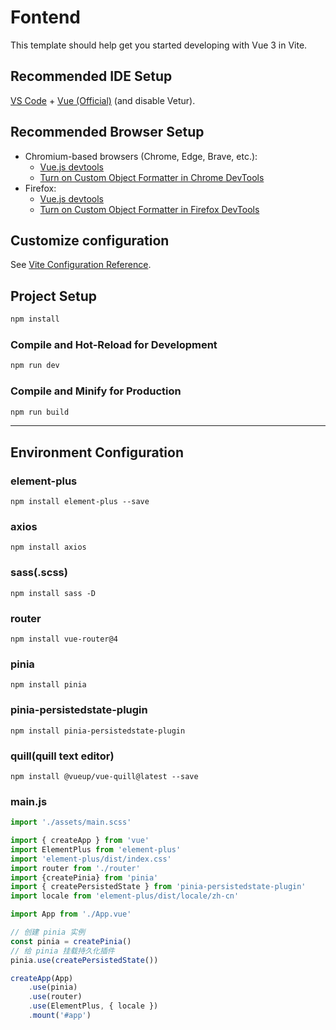 # Fontend

This template should help get you started developing with Vue 3 in Vite.

## Recommended IDE Setup

[VS Code](https://code.visualstudio.com/) + [Vue (Official)](https://marketplace.visualstudio.com/items?itemName=Vue.volar) (and disable Vetur).

## Recommended Browser Setup

- Chromium-based browsers (Chrome, Edge, Brave, etc.):
  - [Vue.js devtools](https://chromewebstore.google.com/detail/vuejs-devtools/nhdogjmejiglipccpnnnanhbledajbpd) 
  - [Turn on Custom Object Formatter in Chrome DevTools](http://bit.ly/object-formatters)
- Firefox:
  - [Vue.js devtools](https://addons.mozilla.org/en-US/firefox/addon/vue-js-devtools/)
  - [Turn on Custom Object Formatter in Firefox DevTools](https://fxdx.dev/firefox-devtools-custom-object-formatters/)

## Customize configuration

See [Vite Configuration Reference](https://vite.dev/config/).

## Project Setup

```sh
npm install
```

### Compile and Hot-Reload for Development

```sh
npm run dev
```

### Compile and Minify for Production

```sh
npm run build
```

---

## Environment Configuration

### element-plus

```shell
npm install element-plus --save
```

### axios
```shell
npm install axios
```

### sass(.scss)
```shell
npm install sass -D
```

### router
```shell
npm install vue-router@4
```

### pinia
```shell
npm install pinia
```

### pinia-persistedstate-plugin
```shell
npm install pinia-persistedstate-plugin
```

### quill(quill text editor)
```shell
npm install @vueup/vue-quill@latest --save
```

### main.js
```javascript
import './assets/main.scss'

import { createApp } from 'vue'
import ElementPlus from 'element-plus'
import 'element-plus/dist/index.css'
import router from './router'
import {createPinia} from 'pinia'
import { createPersistedState } from 'pinia-persistedstate-plugin'
import locale from 'element-plus/dist/locale/zh-cn'

import App from './App.vue'

// 创建 pinia 实例
const pinia = createPinia()
// 给 pinia 挂载持久化插件
pinia.use(createPersistedState())

createApp(App)
    .use(pinia)
    .use(router)
    .use(ElementPlus, { locale })
    .mount('#app')
```